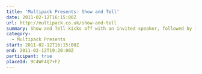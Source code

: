 ```yaml
---
title: 'Multipack Presents: Show and Tell'
date: 2011-02-12T16:15:00Z
url: http://multipack.co.uk/show-and-tell
summary: Show and Tell kicks off with an invited speaker, followed by 10-15 minute slots that are offered to new and seasoned speakers alike, giving anyone the chance to engage with an enthusiastic audience of web and tech enthusiasts.
category:
  - Multipack Presents
start: 2011-02-12T16:15:00Z
end: 2011-02-12T19:20:00Z
participant: true
placeId: 9C4WF4Q7+F2
---
```

